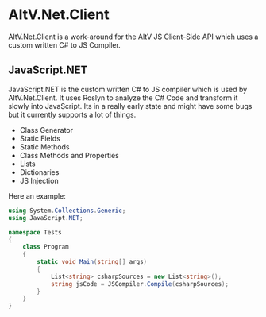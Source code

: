 # AltV.Net.Client
AltV.Net.Client is a work-around for the AltV JS Client-Side API which uses a custom written C# to JS Compiler.

## JavaScript.NET
JavaScript.NET is the custom written C# to JS compiler which is used by AltV.Net.Client. It uses Roslyn to analyze the C# Code and transform it slowly into JavaScript. Its in a really early state and might have some bugs but it currently supports a lot of things.
- Class Generator
- Static Fields
- Static Methods
- Class Methods and Properties
- Lists
- Dictionaries
- JS Injection

Here an example:
```csharp
using System.Collections.Generic;
using JavaScript.NET;

namespace Tests
{
    class Program
    {
        static void Main(string[] args)
        {
            List<string> csharpSources = new List<string>();
            string jsCode = JSCompiler.Compile(csharpSources);
        }
    }
}

```

